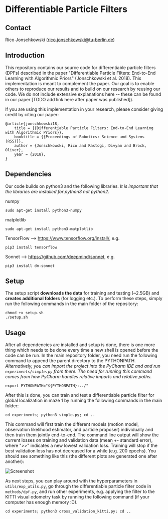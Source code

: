 Differentiable Particle Filters
==================================================

Contact
------------------

Rico Jonschkowski (rico.jonschkowski@tu-berlin.de)


Introduction
------------

This repository contains our source code for differentiable particle filters (DPFs) described in the paper "Differentiable Particle Filters: End-to-End Learning with Algorithmic Priors" (Jonschkowski et al. 2018). This implementation is meant to complement the paper. Our goal is to enable others to reproduce our results and to build on our research by reusing our code. We do not include extensive explanations here -- these can be found in our paper [TODO add link here after paper was published]).

If you are using this implementation in your research, please consider giving credit by citing our paper:

    @article{jonschkowski18,
        title = {{Differentiable Particle Filters: End-to-End Learning with Algorithmic Priors}},
	    booktitle = {{Proceedings of Robotics: Science and Systems (RSS)}},
	    author = {Jonschkowski, Rico and Rastogi, Divyam and Brock, Oliver},
	    year = {2018},
    }

Dependencies
------------

Our code builds on python3 and the following libraries. *It is important that the libraries are installed for python3 not python2.*

numpy

    sudo apt-get install python3-numpy

matplotlib 

    sudo apt-get install python3-matplotlib

TensorFlow --> https://www.tensorflow.org/install/, e.g. 

    pip3 install tensorflow

Sonnet --> https://github.com/deepmind/sonnet, e.g. 

    pip3 install dm-sonnet


Setup
-----

The setup script **downloads the data** for training and testing (~2.5GB) and **creates additional folders** (for logging etc.). To perform these steps, simply run the following commands in the main folder of the repository:

    chmod +x setup.sh
    ./setup.sh

Usage
-----

After all dependencies are installed and setup is done, there is one more thing which needs to be done every time a new shell is opened before the code can be run. In the main repository folder, you need run the following command to append the parent directory to the PYTHONPATH. *Alternatively, you can import the project into the PyCharm IDE and and run `experiments/simple.py` from there. The need for running this command comes from how PyCharm handles relative imports and relative paths.*

	export PYTHONPATH="${PYTHONPATH}:../"

After this is done, you can train and test a differentiable particle filter for global localization in maze 1 by running the following commands in the main folder:

    cd experiments; python3 simple.py; cd ..
    
This command will first train the different models (motion model, observation likelihood estimator, and particle proposer) individually and then train them jointly end-to-end. The command line output will show the current losses on training and validation data (mean +- standard error), where ">>" indicates a new lowest validation loss. Training will stop if the best validation loss has not decreased for a while (e.g. 200 epochs). You should see something like this (the different plots are generated one after another):

![Screenshot](https://raw.githubusercontent.com/tu-rbo/differentiable-particle-filters/master/screenshot.png)

As next steps, you can play around with the hyperparameters in `utils/exp_utils.py`, go through the differentiable particle filter code in `methods/dpf.py`, and run other experiments, e.g. applying the filter to the KITTI visual odometry task by running the following command (if your computer has enough memory :D).

    cd experiments; python3 cross_validation_kitti.py; cd ..
